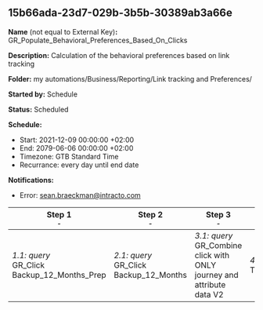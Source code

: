 ## 15b66ada-23d7-029b-3b5b-30389ab3a66e

**Name** (not equal to External Key)**:** GR_Populate_Behavioral_Preferences_Based_On_Clicks

**Description:** Calculation of the behavioral preferences based on link tracking

**Folder:** my automations/Business/Reporting/Link tracking and Preferences/

**Started by:** Schedule

**Status:** Scheduled

**Schedule:**

* Start: 2021-12-09 00:00:00 +02:00
* End: 2079-06-06 00:00:00 +02:00
* Timezone: GTB Standard Time
* Recurrance: every day until end date

**Notifications:**

* Error: sean.braeckman@intracto.com

| Step 1<br>_<small>-</small>_ | Step 2<br>_<small>-</small>_ | Step 3<br>_<small>-</small>_ | Step 4<br>_<small>-</small>_ | Step 5<br>_<small>-</small>_ | Step 6<br>_<small>-</small>_ | Step 7<br>_<small>-</small>_ |
| --- | --- | --- | --- | --- | --- | --- |
| _1.1: query_<br>GR_Click Backup_12_Months_Prep | _2.1: query_<br>GR_Click Backup_12_Months | _3.1: query_<br>GR_Combine click with ONLY journey and attribute data V2 | _4.1: query_<br>TECHNICAL_GR_Populate_Behavioral_Preferences_Clicks_NonAggr | _5.1: query_<br>TECHNICAL_GR_Populate_Behavioral_Preferences_Clicks_Aggregated | _6.1: query_<br>GR_Populate_Behavioral_Preferences_Based_On_Clicks_Per_BU | _7.1: query_<br>GR_Populate_Behavioral_Preferences_Based_On_Clicks |
